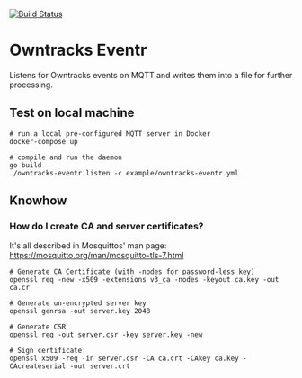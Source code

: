 [![Build Status](https://travis-ci.org/neckhair/owntracks-eventr.svg?branch=master)](https://travis-ci.org/neckhair/owntracks-eventr)

# Owntracks Eventr

Listens for Owntracks events on MQTT and writes them into a file for further processing.

## Test on local machine

    # run a local pre-configured MQTT server in Docker
    docker-compose up

    # compile and run the daemon
    go build
    ./owntracks-eventr listen -c example/owntracks-eventr.yml

## Knowhow

### How do I create CA and server certificates?

It's all described in Mosquittos' man page: https://mosquitto.org/man/mosquitto-tls-7.html

    # Generate CA Certificate (with -nodes for password-less key)
    openssl req -new -x509 -extensions v3_ca -nodes -keyout ca.key -out ca.cr

    # Generate un-encrypted server key
    openssl genrsa -out server.key 2048

    # Generate CSR
    openssl req -out server.csr -key server.key -new

    # Sign certificate
    openssl x509 -req -in server.csr -CA ca.crt -CAkey ca.key -CAcreateserial -out server.crt
